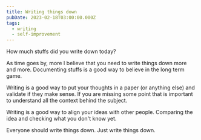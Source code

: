 ```yaml
---
title: Writing things down
pubDate: 2023-02-18T03:00:00.000Z
tags:
  - writing
  - self-improvement
---
```


How much stuffs did you write down today?

As time goes by, more I believe that you need to write things down more and more. Documenting stuffs is a good way to believe in the long term game.

Writing is a good way to put your thoughts in a paper (or anything else) and validate if they make sense. If you are missing some point that is important to understand all the context behind the subject.

Writing is a good way to align your ideas with other people. Comparing the idea and checking what you don't know yet.

Everyone should write things down. Just write things down.
